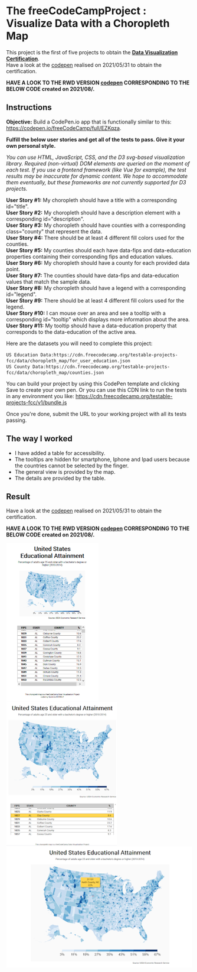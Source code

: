 # The freeCodeCampProject : Visualize Data with a Choropleth Map  
This project is the first of five projects to obtain the [**Data Visualization Certification**](https://www.freecodecamp.org/certification/fcc3ab085a4-3e2d-4160-a445-50914111cc0d/data-visualization).  
Have a look at the [codepen](https://codepen.io/s-manguy/full/jOBajye) realised on 2021/05/31 to obtain the certification.

**HAVE A LOOK TO THE RWD VERSION [codepen](https://codepen.io/s-manguy/full/mdmggav) CORRESPONDING TO THE BELOW CODE created on 2021/08/.**  

## Instructions
**Objective:** Build a CodePen.io app that is functionally similar to this: https://codepen.io/freeCodeCamp/full/EZKqza.  

**Fulfill the below user stories and get all of the tests to pass. Give it your own personal style.**  

*You can use HTML, JavaScript, CSS, and the D3 svg-based visualization library. Required (non-virtual) DOM elements are queried on the moment of each test. If you use a frontend framework (like Vue for example), the test results may be inaccurate for dynamic content. We hope to accommodate them eventually, but these frameworks are not currently supported for D3 projects.*  

**User Story #1:** My choropleth should have a title with a corresponding id="title".  
**User Story #2:** My choropleth should have a description element with a corresponding id="description".  
**User Story #3:** My choropleth should have counties with a corresponding class="county" that represent the data.  
**User Story #4:** There should be at least 4 different fill colors used for the counties.  
**User Story #5:** My counties should each have data-fips and data-education properties containing their corresponding fips and education values.  
**User Story #6:** My choropleth should have a county for each provided data point.  
**User Story #7:** The counties should have data-fips and data-education values that match the sample data.  
**User Story #8:** My choropleth should have a legend with a corresponding id="legend".  
**User Story #9:** There should be at least 4 different fill colors used for the legend.  
**User Story #10:** I can mouse over an area and see a tooltip with a corresponding id="tooltip" which displays more information about the area.  
**User Story #11:** My tooltip should have a data-education property that corresponds to the data-education of the active area.  

Here are the datasets you will need to complete this project:

    US Education Data:https://cdn.freecodecamp.org/testable-projects-fcc/data/choropleth_map/for_user_education.json
    US County Data:https://cdn.freecodecamp.org/testable-projects-fcc/data/choropleth_map/counties.json

You can build your project by using this CodePen template and clicking Save to create your own pen. Or you can use this CDN link to run the tests in any environment you like: https://cdn.freecodecamp.org/testable-projects-fcc/v1/bundle.js  

Once you're done, submit the URL to your working project with all its tests passing.

## The way I worked
* I have added a table for accessibility. 
* The tooltips are hidden for smartphone, Iphone and Ipad users because the countries cannot be selected by the finger. 
* The general view is provided by the map. 
* The details are provided by the table. 

## Result
Have a look at the [codepen](https://codepen.io/s-manguy/full/jOBajye) realised on 2021/05/31 to obtain the certification.

**HAVE A LOOK TO THE RWD VERSION [codepen](https://codepen.io/s-manguy/full/mdmggav) CORRESPONDING TO THE BELOW CODE created on 2021/08/.**  


![mobile screenshot](https://github.com/s-manguy/projects/blob/main/data-visualization/fcc-04-choroplethmap-RWD/14%20chloroplethmap_mobile_sandrinemanguy_red.png) 
![ipad screenshot](https://github.com/s-manguy/projects/blob/main/data-visualization/fcc-04-choroplethmap-RWD/14%20chloroplethmap_tablet_sandrinemanguy_red.png)
![mobile screenshot](https://github.com/s-manguy/projects/blob/main/data-visualization/fcc-04-choroplethmap-RWD/14%20chloroplethmap_desktop_sandrinemanguy_red.png)  

